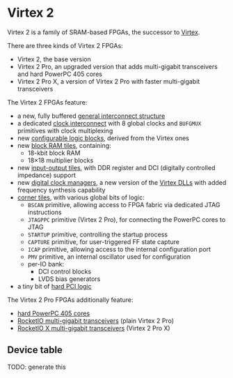 # Virtex 2

Virtex 2 is a family of SRAM-based FPGAs, the successor to [Virtex](../virtex/README.md).

There are three kinds of Virtex 2 FPGAs:

- Virtex 2, the base version
- Virtex 2 Pro, an upgraded version that adds multi-gigabit transceivers and hard PowerPC 405 cores
- Virtex 2 Pro X, a version of Virtex 2 Pro with faster multi-gigabit transceivers

The Virtex 2 FPGAs feature:

- a new, fully buffered [general interconnect structure](interconnect/README.md)
- a dedicated [clock interconnect](clock/README.md) with 8 global clocks and `BUFGMUX` primitives with clock multiplexing
- new [configurable logic blocks](clb.md), derived from the Virtex ones
- new [block RAM tiles](bram.md), containing:
  - 18-kbit block RAM
  - 18×18 multiplier blocks
- new [input-output tiles](io/README.md), with DDR register and DCI (digitally controlled impedance) support
- new [digital clock managers](dcm.md), a new version of the [Virtex DLLs](../virtex/dll.md) with added frequency synthesis capability
- [corner tiles](corner.md), with various global bits of logic:
  - `BSCAN` primitive, allowing access to FPGA fabric via dedicated JTAG instructions
  - `JTAGPPC` primitive (Virtex 2 Pro), for connecting the PowerPC cores to JTAG
  - `STARTUP` primitive, controlling the startup process
  - `CAPTURE` primitive, for user-triggered FF state capture
  - `ICAP` primitive, allowing access to the internal configuration port
  - `PMV` primitive, an internal oscillator used for configuration
  - per-IO bank:
    - DCI control blocks
    - LVDS bias generators
- a tiny bit of [hard PCI logic](pcilogic.md)

The Virtex 2 Pro FPGAs additionally feature:

- [hard PowerPC 405 cores](ppc.md)
- [RocketIO multi-gigabit transceivers](gt.md) (plain Virtex 2 Pro)
- [RocketIO X multi-gigabit transceivers](gt10.md) (Virtex 2 Pro X)


## Device table

TODO: generate this